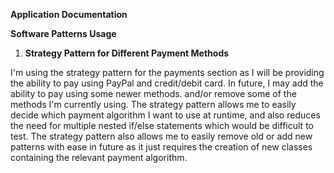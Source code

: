 **Application Documentation**

**Software Patterns Usage**

1) **Strategy Pattern for Different Payment Methods**

I'm using the strategy pattern for the payments section as I will be providing the ability to pay 
using PayPal and credit/debit card. In future, I may add the ability to pay using some newer methods. and/or remove
some of the methods I'm currently using. The strategy pattern allows me to easily decide which payment algorithm I 
want to use at runtime, and also reduces the need for multiple nested if/else statements which would be difficult to test.
The strategy pattern also allows me to easily remove old or add new patterns with ease in future as it just requires 
the creation of new classes containing the relevant payment algorithm.